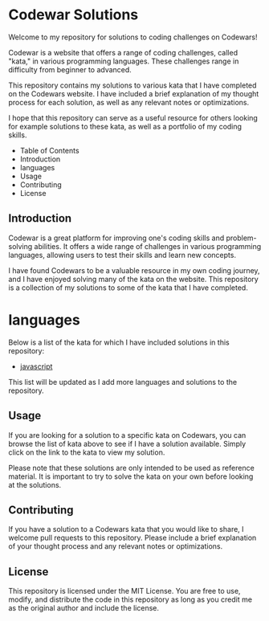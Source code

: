 # Codewar Solutions
Welcome to my repository for solutions to coding challenges on Codewars!

Codewar is a website that offers a range of coding challenges, called "kata," in various programming languages. These challenges range in difficulty from beginner to advanced.

This repository contains my solutions to various kata that I have completed on the Codewars website. I have included a brief explanation of my thought process for each solution, as well as any relevant notes or optimizations.

I hope that this repository can serve as a useful resource for others looking for example solutions to these kata, as well as a portfolio of my coding skills.

* Table of Contents
* Introduction
* languages
* Usage
* Contributing
* License

## Introduction
Codewar is a great platform for improving one's coding skills and problem-solving abilities. It offers a wide range of challenges in various programming languages, allowing users to test their skills and learn new concepts.

I have found Codewars to be a valuable resource in my own coding journey, and I have enjoyed solving many of the kata on the website. This repository is a collection of my solutions to some of the kata that I have completed.

# languages
Below is a list of the kata for which I have included solutions in this repository:

* [javascript](https://github.com/fazzy12/codewars-solutions/tree/main/javascript)

<!-- * Kata Name 2 -->
<!-- * Kata Name 3 -->
This list will be updated as I add more languages and solutions to the repository.

## Usage
If you are looking for a solution to a specific kata on Codewars, you can browse the list of kata above to see if I have a solution available. Simply click on the link to the kata to view my solution.

Please note that these solutions are only intended to be used as reference material. It is important to try to solve the kata on your own before looking at the solutions.

## Contributing
If you have a solution to a Codewars kata that you would like to share, I welcome pull requests to this repository. Please include a brief explanation of your thought process and any relevant notes or optimizations.

## License
This repository is licensed under the MIT License. You are free to use, modify, and distribute the code in this repository as long as you credit me as the original author and include the license.
